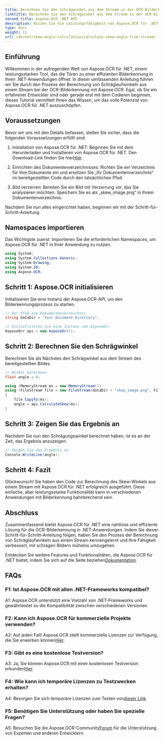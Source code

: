 ```yaml
---
title: Berechnen Sie den Schrägwinkel aus dem Stream in der OCR-Bilderkennung
linktitle: Berechnen Sie den Schrägwinkel aus dem Stream in der OCR-Bilderkennung
second_title: Aspose.OCR .NET API
description: Nutzen Sie die Leistungsfähigkeit von Aspose.OCR für .NET, einer robusten Lösung für die Bilderkennung. Erfahren Sie, wie Sie Schräglaufwinkel mühelos berechnen.
type: docs
weight: 11
url: /de/net/skew-angle-calculation/calculate-skew-angle-from-stream/
---
```

## Einführung

Willkommen in der aufregenden Welt von Aspose.OCR für .NET, einem leistungsstarken Tool, das die Türen zu einer effizienten Bilderkennung in Ihren .NET-Anwendungen öffnet. In dieser umfassenden Anleitung führen wir Sie durch den Prozess der Berechnung von Schräglaufwinkeln aus einem Stream bei der OCR-Bilderkennung mit Aspose.OCR. Egal, ob Sie ein erfahrener Entwickler sind oder gerade erst mit dem Codieren beginnen, dieses Tutorial vermittelt Ihnen das Wissen, um das volle Potenzial von Aspose.OCR für .NET auszuschöpfen.

## Voraussetzungen

Bevor wir uns mit den Details befassen, stellen Sie sicher, dass die folgenden Voraussetzungen erfüllt sind:

1.  Installation von Aspose.OCR für .NET: Beginnen Sie mit dem Herunterladen und Installieren von Aspose.OCR für .NET. Den Download-Link finden Sie hier[Hier](https://releases.aspose.com/ocr/net/).

2. Einrichten des Dokumentenverzeichnisses: Richten Sie ein Verzeichnis für Ihre Dokumente ein und ersetzen Sie „Ihr Dokumentenverzeichnis“ im bereitgestellten Code durch den tatsächlichen Pfad.

3. Bild verzerren: Bereiten Sie ein Bild mit Verzerrung vor, das Sie analysieren möchten. Speichern Sie es als „skew_image.png“ in Ihrem Dokumentenverzeichnis.

Nachdem Sie nun alles eingerichtet haben, beginnen wir mit der Schritt-für-Schritt-Anleitung.

## Namespaces importieren

Das Wichtigste zuerst: Importieren Sie die erforderlichen Namespaces, um Aspose.OCR für .NET in Ihrer Anwendung zu nutzen.

```csharp
using System;
using System.Collections.Generic;
using System.Drawing;
using System.IO;
using Aspose.OCR;
```

## Schritt 1: Aspose.OCR initialisieren

Initialisieren Sie eine Instanz der Aspose.OCR-API, um den Bilderkennungsprozess zu starten.

```csharp
// Der Pfad zum Dokumentenverzeichnis.
string dataDir = "Your Document Directory";

// Initialisieren Sie eine Instanz von AsposeOcr
AsposeOcr api = new AsposeOcr();
```

## Schritt 2: Berechnen Sie den Schrägwinkel

Berechnen Sie als Nächstes den Schrägwinkel aus dem Stream des bereitgestellten Bildes.

```csharp
// Winkel berechnen
float angle = 0;

using (MemoryStream ms = new MemoryStream())
using (FileStream file = new FileStream(dataDir + "skew_image.png", FileMode.Open, FileAccess.Read))
{
    file.CopyTo(ms);
    angle = api.CalculateSkew(ms);
}
```

## Schritt 3: Zeigen Sie das Ergebnis an

Nachdem Sie nun den Schrägungswinkel berechnet haben, ist es an der Zeit, das Ergebnis anzuzeigen.

```csharp
// Zeigen Sie das Ergebnis an
Console.WriteLine(angle);
```

## Schritt 4: Fazit

Glückwunsch! Sie haben den Code zur Berechnung des Skew-Winkels aus einem Stream mit Aspose.OCR für .NET erfolgreich ausgeführt. Diese einfache, aber leistungsstarke Funktionalität kann in verschiedenen Anwendungen mit Bilderkennung bahnbrechend sein.

## Abschluss

Zusammenfassend bietet Aspose.OCR für .NET eine nahtlose und effiziente Lösung für die OCR-Bilderkennung in .NET-Anwendungen. Indem Sie dieser Schritt-für-Schritt-Anleitung folgen, haben Sie den Prozess der Berechnung von Schräglaufwinkeln aus einem Stream kennengelernt und Ihre Fähigkeit verbessert, mit schrägen Bildern mühelos umzugehen.

 Entdecken Sie weitere Features und Funktionalitäten, die Aspose.OCR für .NET bietet, indem Sie sich auf die Seite beziehen[Dokumentation](https://reference.aspose.com/ocr/net/).

## FAQs

### F1: Ist Aspose.OCR mit allen .NET-Frameworks kompatibel?

A1: Aspose.OCR unterstützt eine Vielzahl von .NET-Frameworks und gewährleistet so die Kompatibilität zwischen verschiedenen Versionen.

### F2: Kann ich Aspose.OCR für kommerzielle Projekte verwenden?

 A2: Auf jeden Fall! Aspose.OCR stellt kommerzielle Lizenzen zur Verfügung, die Sie erwerben können[Hier](https://purchase.aspose.com/buy).

### F3: Gibt es eine kostenlose Testversion?

 A3: Ja, Sie können Aspose.OCR mit einer kostenlosen Testversion erkunden[Hier](https://releases.aspose.com/).

### F4: Wie kann ich temporäre Lizenzen zu Testzwecken erhalten?

 A4: Besorgen Sie sich temporäre Lizenzen zum Testen von[dieser Link](https://purchase.aspose.com/temporary-license/).

### F5: Benötigen Sie Unterstützung oder haben Sie spezielle Fragen?

 A5: Besuchen Sie die Aspose.OCR-Community[Forum](https://forum.aspose.com/c/ocr/16) für die Unterstützung von Experten und anderen Entwicklern.